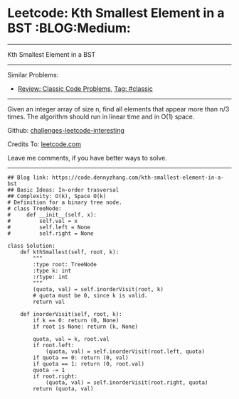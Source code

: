 # Leetcode: Kth Smallest Element in a BST     :BLOG:Medium:


---

Kth Smallest Element in a BST  

---

Similar Problems:  
-   [Review: Classic Code Problems](https://code.dennyzhang.com/review-classic), [Tag: #classic](https://code.dennyzhang.com/tag/classic)

---

Given an integer array of size n, find all elements that appear more than n/3 times. The algorithm should run in linear time and in O(1) space.  

Github: [challenges-leetcode-interesting](https://github.com/DennyZhang/challenges-leetcode-interesting/tree/master/kth-smallest-element-in-a-bst)  

Credits To: [leetcode.com](https://leetcode.com/problems/kth-smallest-element-in-a-bst/description/)  

Leave me comments, if you have better ways to solve.  

---

    ## Blog link: https://code.dennyzhang.com/kth-smallest-element-in-a-bst
    ## Basic Ideas: In-order trasversal
    ## Complexity: O(k), Space O(k)
    # Definition for a binary tree node.
    # class TreeNode:
    #     def __init__(self, x):
    #         self.val = x
    #         self.left = None
    #         self.right = None
    
    class Solution:
        def kthSmallest(self, root, k):
            """
            :type root: TreeNode
            :type k: int
            :rtype: int
            """
            (quota, val) = self.inorderVisit(root, k)
            # quota must be 0, since k is valid.
            return val
    
        def inorderVisit(self, root, k):
            if k == 0: return (0, None)
            if root is None: return (k, None)
    
            quota, val = k, root.val
            if root.left:
                (quota, val) = self.inorderVisit(root.left, quota)
            if quota == 0: return (0, val)
            if quota == 1: return (0, root.val)
            quota -= 1
            if root.right:
                (quota, val) = self.inorderVisit(root.right, quota)
            return (quota, val)